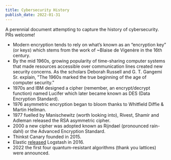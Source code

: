 ```yaml
---
title: Cybersecurity History
publish_date: 2022-01-31
---
```


A perennial document attempting to capture the history of cybersecurity. PRs welcome!

- Modern encryption tends to rely on what’s known as an “encryption key” (or key*s*) which stems from the work of ~Blaise de Vigenère in the 16th century.
- By the mid 1960s, growing popularity of time-sharing computer systems that made resources accessible over communication lines created new security concerns. As the scholars Deborah Russell and G. T. Gangemi Sr. explain, "The 1960s marked the true beginning of the age of computer security." 
- 1970s and IBM designed a cipher (remember, an encrypt/decrypt function) named Lucifer which later became known as DES (Data Encryption Standard).
- 1976 asymmetric encryption began to bloom thanks to Whitfield Diffie & Martin Hellman.
- 1977 fuelled by Manischewitz (worth looking into), Rivest, Shamir and Adleman released the RSA asymmetric cipher.
- 2000 a new cipher was adopted known as Rijndael (pronounced rain-dahl) or the Advanced Encryption Standard.
- Thinkst Canary founded in 2015.
- Elastic [released](https://www.elastic.co/about/history-of-elasticsearch) Logstash in 2016.
- 2022 the first four quantum-resistant algorithms (thank you lattices) were announced. 

